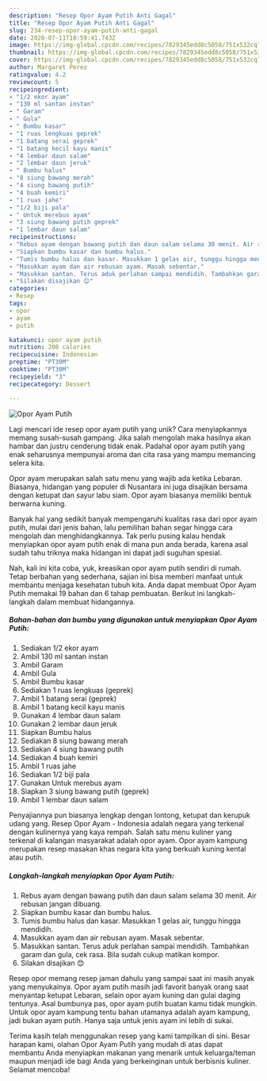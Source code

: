 ```yaml
---
description: "Resep Opor Ayam Putih Anti Gagal"
title: "Resep Opor Ayam Putih Anti Gagal"
slug: 234-resep-opor-ayam-putih-anti-gagal
date: 2020-07-11T10:59:41.743Z
image: https://img-global.cpcdn.com/recipes/7829345edd8c5058/751x532cq70/opor-ayam-putih-foto-resep-utama.jpg
thumbnail: https://img-global.cpcdn.com/recipes/7829345edd8c5058/751x532cq70/opor-ayam-putih-foto-resep-utama.jpg
cover: https://img-global.cpcdn.com/recipes/7829345edd8c5058/751x532cq70/opor-ayam-putih-foto-resep-utama.jpg
author: Margaret Perez
ratingvalue: 4.2
reviewcount: 5
recipeingredient:
- "1/2 ekor ayam"
- "130 ml santan instan"
- " Garam"
- " Gula"
- " Bumbu kasar"
- "1 ruas lengkuas geprek"
- "1 batang serai geprek"
- "1 batang kecil kayu manis"
- "4 lembar daun salam"
- "2 lembar daun jeruk"
- " Bumbu halus"
- "8 siung bawang merah"
- "4 siung bawang putih"
- "4 buah kemiri"
- "1 ruas jahe"
- "1/2 biji pala"
- " Untuk merebus ayam"
- "3 siung bawang putih geprek"
- "1 lembar daun salam"
recipeinstructions:
- "Rebus ayam dengan bawang putih dan daun salam selama 30 menit. Air rebusan jangan dibuang."
- "Siapkan bumbu kasar dan bumbu halus."
- "Tumis bumbu halus dan kasar. Masukkan 1 gelas air, tunggu hingga mendidih."
- "Masukkan ayam dan air rebusan ayam. Masak sebentar."
- "Masukkan santan. Terus aduk perlahan sampai mendidih. Tambahkan garam dan gula, cek rasa. Bila sudah cukup matikan kompor."
- "Silakan disajikan 😊"
categories:
- Resep
tags:
- opor
- ayam
- putih

katakunci: opor ayam putih 
nutrition: 208 calories
recipecuisine: Indonesian
preptime: "PT30M"
cooktime: "PT30M"
recipeyield: "3"
recipecategory: Dessert

---
```



![Opor Ayam Putih](https://img-global.cpcdn.com/recipes/7829345edd8c5058/751x532cq70/opor-ayam-putih-foto-resep-utama.jpg)

Lagi mencari ide resep opor ayam putih yang unik? Cara menyiapkannya memang susah-susah gampang. Jika salah mengolah maka hasilnya akan hambar dan justru cenderung tidak enak. Padahal opor ayam putih yang enak seharusnya mempunyai aroma dan cita rasa yang mampu memancing selera kita.

Opor ayam merupakan salah satu menu yang wajib ada ketika Lebaran. Biasanya, hidangan yang populer di Nusantara ini juga disajikan bersama dengan ketupat dan sayur labu siam. Opor ayam biasanya memiliki bentuk berwarna kuning.

Banyak hal yang sedikit banyak mempengaruhi kualitas rasa dari opor ayam putih, mulai dari jenis bahan, lalu pemilihan bahan segar hingga cara mengolah dan menghidangkannya. Tak perlu pusing kalau hendak menyiapkan opor ayam putih enak di mana pun anda berada, karena asal sudah tahu triknya maka hidangan ini dapat jadi suguhan spesial.


Nah, kali ini kita coba, yuk, kreasikan opor ayam putih sendiri di rumah. Tetap berbahan yang sederhana, sajian ini bisa memberi manfaat untuk membantu menjaga kesehatan tubuh kita. Anda dapat membuat Opor Ayam Putih memakai 19 bahan dan 6 tahap pembuatan. Berikut ini langkah-langkah dalam membuat hidangannya.

<!--inarticleads1-->

##### Bahan-bahan dan bumbu yang digunakan untuk menyiapkan Opor Ayam Putih:

1. Sediakan 1/2 ekor ayam
1. Ambil 130 ml santan instan
1. Ambil  Garam
1. Ambil  Gula
1. Ambil  Bumbu kasar
1. Sediakan 1 ruas lengkuas (geprek)
1. Ambil 1 batang serai (geprek)
1. Ambil 1 batang kecil kayu manis
1. Gunakan 4 lembar daun salam
1. Gunakan 2 lembar daun jeruk
1. Siapkan  Bumbu halus
1. Sediakan 8 siung bawang merah
1. Sediakan 4 siung bawang putih
1. Sediakan 4 buah kemiri
1. Ambil 1 ruas jahe
1. Sediakan 1/2 biji pala
1. Gunakan  Untuk merebus ayam
1. Siapkan 3 siung bawang putih (geprek)
1. Ambil 1 lembar daun salam


Penyajiannya pun biasanya lengkap dengan lontong, ketupat dan kerupuk udang yang. Resep Opor Ayam - Indonesia adalah negara yang terkenal dengan kulinernya yang kaya rempah. Salah satu menu kuliner yang terkenal di kalangan masyarakat adalah opor ayam. Opor ayam kampung merupakan resep masakan khas negara kita yang berkuah kuning kental atau putih. 

<!--inarticleads2-->

##### Langkah-langkah menyiapkan Opor Ayam Putih:

1. Rebus ayam dengan bawang putih dan daun salam selama 30 menit. Air rebusan jangan dibuang.
1. Siapkan bumbu kasar dan bumbu halus.
1. Tumis bumbu halus dan kasar. Masukkan 1 gelas air, tunggu hingga mendidih.
1. Masukkan ayam dan air rebusan ayam. Masak sebentar.
1. Masukkan santan. Terus aduk perlahan sampai mendidih. Tambahkan garam dan gula, cek rasa. Bila sudah cukup matikan kompor.
1. Silakan disajikan 😊


Resep opor memang resep jaman dahulu yang sampai saat ini masih anyak yang menyukainya. Opor ayam putih masih jadi favorit banyak orang saat menyantap ketupat Lebaran, selain opor ayam kuning dan gulai daging tentunya. Asal bumbunya pas, opor ayam putih buatan kamu tidak mungkin. Untuk opor ayam kampung tentu bahan utamanya adalah ayam kampung, jadi bukan ayam putih. Hanya saja untuk jenis ayam ini lebih di sukai. 

Terima kasih telah menggunakan resep yang kami tampilkan di sini. Besar harapan kami, olahan Opor Ayam Putih yang mudah di atas dapat membantu Anda menyiapkan makanan yang menarik untuk keluarga/teman maupun menjadi ide bagi Anda yang berkeinginan untuk berbisnis kuliner. Selamat mencoba!
